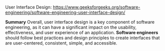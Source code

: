 User Interface Design: https://www.geeksforgeeks.org/software-engineering/software-engineering-user-interface-design/

**Summary**
Overall, user interface design is a key component of software engineering, 
as it can have a significant impact on the usability, effectiveness, 
and user experience of an application.
**Software engineers** should follow best practices and design principles 
to create interfaces that are user-centered, consistent, simple, and accessible.

